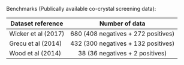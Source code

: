 Benchmarks (Publically available co-crystal screening data):

| Dataset reference      | Number of data| 
| ------------- |:-------------:| 
| Wicker et al (2017) | 680 (408 negatives + 272 positives) | 
| Grecu et al (2014) | 432 (300 negatives + 132 positives)    | 
| Wood et al (2014) | 38 (36 negatives + 2 positives)   |   


